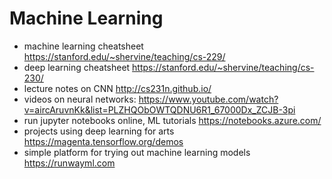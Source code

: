 # Machine Learning

- machine learning cheatsheet  https://stanford.edu/~shervine/teaching/cs-229/
- deep learning cheatsheet https://stanford.edu/~shervine/teaching/cs-230/
- lecture notes on CNN http://cs231n.github.io/
- videos on neural networks: https://www.youtube.com/watch?v=aircAruvnKk&list=PLZHQObOWTQDNU6R1_67000Dx_ZCJB-3pi
- run jupyter notebooks online, ML tutorials https://notebooks.azure.com/
- projects using deep learning for arts https://magenta.tensorflow.org/demos
- simple platform for trying out machine learning models https://runwayml.com
